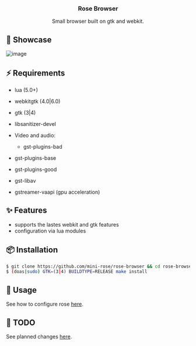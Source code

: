 <br>
<h3 align=center>Rose Browser</h3>

<p align=center>
Small browser built on gtk and webkit. <br>
</p>

## 🌌 Showcase
![image](https://user-images.githubusercontent.com/93622468/236818028-9d90bc83-7bf9-4666-b95a-763a6a1fd3b1.png)


## ⚡️ Requirements
  - lua (5.0+)
  - webkitgtk (4.0|6.0)
  - gtk (3|4)
  - libsanitizer-devel
  
  - Video and audio:
    - gst-plugins-bad
  - gst-plugins-base
  - gst-plugins-good
  - gst-libav
  - gstreamer-vaapi (gpu acceleration)
  
## ✨ Features
  - supports the lastes webkit and gtk features
  - configuration via lua modules
  
## 📦 Installation
```sh
$ git clone https://github.com/mini-rose/rose-browser && cd rose-browser
$ (doas|sudo) GTK=(3|4) BUILDTYPE=RELEASE make install
```

## 🚀 Usage
See how to configure rose [here](https://github.com/mini-rose/rose-browser/wiki/Configuration).

## 📝 TODO
See planned changes [here](https://github.com/mini-rose/rose-browser/blob/main/todo.md).

